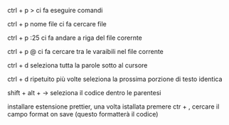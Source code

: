 ctrl + p > ci fa eseguire comandi

ctrl + p nome file ci fa cercare file

ctrl + p :25 ci fa andare a riga del file corernte

ctrl + p @ ci fa cercare tra le varaibili nel file corrente

ctrl + d seleziona tutta la parole sotto al cursore

ctrl + d ripetuito più volte seleziona la prossima porzione di testo identica

shift + alt + -> seleziona il codice dentro le parentesi

installare estensione prettier, una volta istallata premere ctr + , cercare il campo format on save (questo formatterà il codice)
